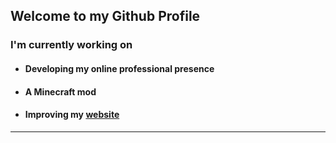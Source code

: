 ## Welcome to my  Github Profile
### I'm currently working on
- #### Developing my online professional presence
- #### A Minecraft mod
- #### Improving my [website](https://alexjf.dev)
___
